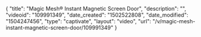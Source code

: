 {
    "title": "Magic Mesh&reg; Instant Magnetic Screen Door",
    "description": "",
    "videoid": "109991349",
    "date_created": "1502522808",
    "date_modified": "1504247456",
    "type": "captivate",
    "layout": "video",
    "url": "\/v\/magic-mesh-instant-magnetic-screen-door\/109991349"
}